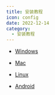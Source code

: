 ```yaml
---
title: 安装教程
icon: config
date: 2022-12-14
category:
  - 安装教程
---
```


- [<FontIcon icon="windows"/> Windows](Windows.md)

- [<FontIcon icon="discover"/> Mac](Mac.md)

- [<FontIcon icon="linux"/> Linux](Linux.md)

- [<FontIcon icon="android"/> Android](Android.md)